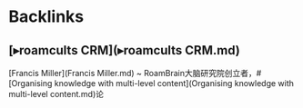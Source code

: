 
# Backlinks
## [▸roamcults CRM](▸roamcults CRM.md)
[Francis Miller](Francis Miller.md) ~ RoamBrain大脑研究院创立者，#[Organising knowledge with multi-level content](Organising knowledge with multi-level content.md)论

